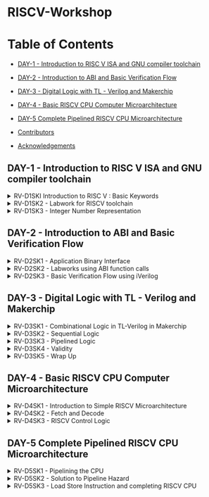 # RISCV-Workshop
# Table of Contents
  - [DAY-1 - Introduction to RISC V ISA and GNU compiler toolchain](#day-1---introduction-to-risc-v-isa-and-gnu-compiler-toolchain)
  - [DAY-2 - Introduction to ABI and Basic Verification Flow](#day-2---introduction-to-abi-and-basic-verification-flow)
  - [DAY-3 - Digital Logic with TL - Verilog and Makerchip](#day-3---digital-logic-with-tl---verilog-and-makerchip)
  - [DAY-4 - Basic RISCV CPU Computer Microarchitecture](#day-4---basic-riscv-cpu-computer-microarchitecture)
  - [DAY-5 Complete Pipelined RISCV CPU Microarchitecture](#day-5-complete-pipelined-riscv-cpu-microarchitecture)


  - [Contributors](#contributors)
  - [Acknowledgements](#acknowledgements)



## DAY-1 - Introduction to RISC V ISA and GNU compiler toolchain


<details>
 <summary>
    RV-D1SKI Introduction to RISC V : Basic Keywords
 </summary>

## RV-D1SKI L1 Introduction 

ISA in layman terms is the language of the computers. If there is a code snippet that needs to be implemented on a harware, it has to be first converted to machine instructions furthermore into binary format. The higher level program(c) will be converted to an RTL and then subsequently mapped onto the hardware. An Instruction Set Architecture (ISA) is part of the abstract model of a computer that defines how the CPU is controlled by the software. The ISA acts as an interface between the hardware and the software, specifying both what the processor is capable of doing as well as how it gets done.


## RV_D1SK1_L2_From Apps To Hardware

Even the apps that are used so widely, are ultimately run on a hardware. This is done with the help of an intermidiate system called **system software** . It comprises of OS, kernel,compilers and assemblers. 

<img width="1440" alt="Screenshot 2023-08-17 at 4 11 54 PM" src="https://github.com/Sushma-Ravindra/IIITB-ASIC-1/assets/141133883/b4de1c2b-f427-4183-86c3-835d3d0f0f42">

_Compiler_: In computing, a compiler is a computer program that translates computer code written in one programming language (the source language) into another language (the target language). The name "compiler" is primarily used for programs that translate source code from a high-level programming language to a low-level programming language (e.g. assembly language, object code, or machine code) to create an executable program ie exe file. 


_Assembler_ : An assembler is a type of computer program that takes in basic instructions and converts them into a pattern of bits that the computer's processor can use to perform basic operations. The assembler's job is to convert assembler or assembly language code into machine code that the computer can then read and execute.


_Architecture of the computer_ : So architecture or ISA is the abstract interface between higher languages and generated machine level instructions by the compiler.

<img width="1440" alt="Screenshot 2023-08-17 at 4 10 56 PM" src="https://github.com/Sushma-Ravindra/IIITB-ASIC-1/assets/141133883/f2990f36-d867-453c-afd6-4f2a54730975">


Now, for the hardware to read instructions from the bit stream, there is need for RTL languages that further synthesis the instruction received from higher level languages into a netlist which can be implemented on the hardware.

<img width="1440" alt="Screenshot 2023-08-17 at 4 11 54 PM" src="https://github.com/Sushma-Ravindra/IIITB-ASIC-1/assets/141133883/1ee3f21b-2dc7-44f6-8a05-f552931af168">


## RV_D1SK1_L3_Detailed Description Of Course Content 

Beginning with basic C codes for integer addition and operations. Demo of the course content is given taking the mentioned code as example.

1) Pseudo Instructions: mv, ld, li.
2) Base Integer Instructions: Also called RV64i :  addi, lui , auipc. 64 bit refers to the data size it is operating on.
3) Multipy extenstion : RV64m : mulw , divw.
4) Single and Double Precision Floating point Extention : RV64F and RV64D : fsd, fmul.

Following are the few additional topics to be covered in the course.


_Application Binary Interface_
_Memory Allocation and Data Pointer_
_Signed and Unsigned Integer representation_

</details>




<details>
 <summary>
    RV-D1SK2 - Labwork for RISCV toolchain
 </summary>

## RV-D1SK2 - L1 - C Program to compute sum from 1 to N. 

Open a file named sum_1_to_n. using leafpad editor.
```
  $leafpad sum_1_to_n.c

```

Write your C code for sum of numbers from 1 to n (say n =9).
Compile using GNU compiler.
 ```
 $gcc sum_1_to_n.c

```

Run the compiled object file (Default object file formed with the name a.out). 

```
  $./a/out

```

## RV-D1SK2 - L2 - C - GCC Compile and Disassemble.

Since we have previously created our sum_1_to_n.c program file, now to run the same program using RISC-V simulator:

```
$riscv64-unknown-elf-gcc -O1 -mabi=lp64 -march=rv64i -o sum_1_to_n.o sum_1_to_n.c

```
Command info: riscv64-unknown-elf-gcc => RISC-V compiler , -Ofast => Compiler option (Various compiler options like -O1, -o1, -Ofast) , -mabi=lp64 => ABI of long int pointer , -march=rv64i => architecture-64bit , -o => output , sum_1_to_n.o => object file , sum_1_to_n.c => C program file

In order to see what is the assembly code for the C program that is run ,i.e to see the disassembled file, run the following in a new tab in the terminal:
```
$riscv64-unknown-elf-objdump -d sum_1_to_n.o | less

```

The same C program is now compiled using RISC-V toolchain. Spike simulator is used to run the object file , and also as a debugger.
```
  $ riscv64-unknown-elf-gcc -O1 -mabi=lp64 -march=rv64i -o sum1ton.o sum1ton.c
  $ riscv64-unknown-elf-objdump -d sum1ton.o | less
  # different command 
  $ riscv64-unknown-elf-gcc -Ofast -mabi=lp64 -march=rv64i -o sum1ton.o sum1ton.c
  $ riscv64-unknown-elf-objdump -d sum1ton.o | less
  $ spike pk sum1ton.o
```
![Screenshot from 2023-08-22 22-13-45](https://github.com/Sushma-Ravindra/RISCV-Workshop/assets/141133883/ce0fb07c-2f8d-4d52-aabb-66b9443aadda)
![Screenshot from 2023-08-22 22-18-50](https://github.com/Sushma-Ravindra/RISCV-Workshop/assets/141133883/bbdd8ce7-5785-46c7-aa7d-2d11b618bd29)
![Screenshot from 2023-08-22 22-21-24](https://github.com/Sushma-Ravindra/RISCV-Workshop/assets/141133883/4d0c659d-9e10-4303-af5b-94e5db98c176)
![Screenshot from 2023-08-22 22-25-45](https://github.com/Sushma-Ravindra/RISCV-Workshop/assets/141133883/96a29653-e7d3-4184-9f63-f714ac15c216)



## RV-D1SK2 - L3 - Spike Simulation and Debug.


Some data representation terms we use:
Byte - A byte is a fundamental unit of digital information that consists of a group of eight bits.
Word - A word is a basic unit of data that a processor can operate on in a single instruction. It typically corresponds to the natural data width of the processor's architecture. In RISC-V Word is of length 32bits.
Double Word - In computer architecture and data representation, a "double word" is a term used to describe a unit of data that is twice the size of a "word." In RISC-V Double word is of length 64bits.
Most Significant bit(MSB) - MSB stands for "Most Significant Bit." It is a term used in digital systems and binary representation to refer to the bit in a binary number that holds the highest positional value.
Least Significant bit(LSB) - LSB stands for "Least Significant Bit." It is the term used in binary representation to refer to the bit in a binary number that holds the lowest positional value. In other words, the Least Significant Bit is the rightmost bit in a binary representation.

![Screenshot from 2023-08-22 22-54-56](https://github.com/Sushma-Ravindra/RISCV-Workshop/assets/141133883/b4b26952-5c68-4547-887a-b7f709ac2f89)

The total unsigned numbers we can form using n-bits is given as : 2^(n) - 1.
We use 2's complement representation to represent the negative numbers.
For signed representation, the MSB bit indicated the sign of the number. If MSB=0, it is a positive number and MSB=1 indicates a negative number.



    In signed representation of binary numbers, the range of positive numbers we can represent using n-bits is: 0 to (2^(n-1) - 1) and the range of negative numbers is: -1 to -2^(n-1).
    
![Screenshot from 2023-08-22 22-56-53](https://github.com/Sushma-Ravindra/RISCV-Workshop/assets/141133883/7b74a7a7-24c7-41e9-b417-04c1a426894e)


    

</details>

<details>
 <summary>
    RV-D1SK3 - Integer Number Representation
 </summary>


## RV-D1SK3 - L1 - 64 bit Number System for Unsigned Numbers

Some data representation terms we use:
Byte - A byte is a fundamental unit of digital information that consists of a group of eight bits.
Word - A word is a basic unit of data that a processor can operate on in a single instruction. It typically corresponds to the natural data width of the processor's architecture. In RISC-V Word is of length 32bits.
Double Word - In computer architecture and data representation, a "double word" is a term used to describe a unit of data that is twice the size of a "word." In RISC-V Double word is of length 64bits.
Most Significant bit(MSB) - MSB stands for "Most Significant Bit." It is a term used in digital systems and binary representation to refer to the bit in a binary number that holds the highest positional value.
Least Significant bit(LSB) - LSB stands for "Least Significant Bit." It is the term used in binary representation to refer to the bit in a binary number that holds the lowest positional value. In other words, the Least Significant Bit is the rightmost bit in a binary representation.

![Screenshot from 2023-08-22 17-51-55](https://github.com/Sushma-Ravindra/RISCV-Workshop/assets/141133883/72e6e07e-3a3d-4052-8839-6c938b19d030)
![Screenshot from 2023-08-22 17-51-42](https://github.com/Sushma-Ravindra/RISCV-Workshop/assets/141133883/1780a8be-b44e-4a67-8e14-a3a68584b854)


## RV-D1SK3 - L2 - 64 bit Number System for Signed Numbers
 

In signed representation of binary numbers, the range of positive numbers we can represent using n-bits is: 0 to (2^(n-1) - 1) and the range of negative numbers is: -1 to -2^(n-1).
2's complement The two's complement is a mathematical technique used in computing to represent signed integers (positive and negative whole numbers) using the binary number system.

To convert a negative integer to its two's complement representation:
Take the positive binary representation.
Flip all the bits (change 0s to 1s and 1s to 0s).
Add 1 to the resulting value.
Positive number MSB=0 Negative number MSB=1


![Screenshot from 2023-08-22 22-56-53](https://github.com/Sushma-Ravindra/RISCV-Workshop/assets/141133883/11c2f83d-5193-4129-96b0-2b7327a4b912)


![Screenshot from 2023-08-22 17-52-14](https://github.com/Sushma-Ravindra/RISCV-Workshop/assets/141133883/2b8f169d-2c77-4eb3-bfe0-6365cf560d88)



## RV-D1SK3 - L3 - Lab for Signed and Unsigned Numbers


Let us do a lab exercise based on the signed and unsigned binary numbers:

 The following code is to rpresent the highest binary number in unsigned representation:

```
  #include <stdio.h>
  #include <math.h>
  int main() {
  unsigned long long int max = (unsigned long long int) (pow(2,64) -1);
  printf("highest number represented by unsigned long long int is %llu\n", max);
  return 0;
  }
```

Output:
![Screenshot from 2023-08-22 23-02-11](https://github.com/Sushma-Ravindra/RISCV-Workshop/assets/141133883/a875620f-c22a-4947-9f74-f38b2c54e032)


Modifying the above program to check whether the result we got is the highest number are not:

```
#include<stdio.h>
#include<math.h>

int main() {
	long long int max = (long long int) (pow(2,10) * -1);
	printf("highest number represented by long long int is %lld\n", max);
	return 0;
}

```
Output:


![Screenshot from 2023-08-22 23-04-56](https://github.com/Sushma-Ravindra/RISCV-Workshop/assets/141133883/829b1020-93b5-45a7-8309-076e18433716)


Now, Create a new file signedHighest.c with the following code in it:
```
#include<stdio.h>
#include<math.h>

int main() {
	long long int max = (long long int) (pow(2,63) -1);
	long long int min = (long long int) (pow(2,63) * -1);
	printf("highest number represented by long long int is %lld\n", max);
  printf("lowest number represented by long long int is %lld\n", min);
	return 0;
}
```
Output:
![Screenshot from 2023-08-22 23-10-28](https://github.com/Sushma-Ravindra/RISCV-Workshop/assets/141133883/48fa4e34-4840-44d4-8899-ad50a1db54a0)



</details>




## DAY-2 - Introduction to ABI and Basic Verification Flow

<details>
 <summary>
    RV-D2SK1 - Application Binary Interface
 </summary>

## RV-D2SK1 - L1 - Introducation to Application Binary Interface

Application Binary Interface - In the context of RISC-V, the ABI specifies how system calls are invoked and how data is passed between user-mode applications and the operating system. Specifically, the ABI defines which registers are used for passing parameters to system calls and for receiving return values. It also specifies how the system call number (which corresponds to the specific service being requested) is passed to the operating system.
Register Width in RISC-V - The width of registers in the RISC-V architecture is determined by the value of XLEN, which represents the native word size of the processor. XLEN is defined at the time the RISC-V architecture is implemented and can be different for different variations of the architecture.
![image](https://github.com/Sushma-Ravindra/RISCV-Workshop/assets/141133883/92a0b9f5-73db-43a9-8362-7e9025139f04)


For RV64 (RISC-V 64-bit architecture), XLEN is 64 bits. This means that general-purpose registers and other data paths in the processor are 64 bits wide.
For RV32 (RISC-V 32-bit architecture), XLEN is 32 bits. In this case, general-purpose registers and data paths are 32 bits wide.

Registers - In RISC-V there are 32 registers(x1-x31). We can load the registers in two different ways.

Load directly into the registers.
Load into the memory and then to register.(Each memory cell hold 1byte for 64bits data to load into memory we need 8 such memory cells)

Little-endian memory addressing system - RISC-V belongs to the little endian memory addressing system.In a little-endian system, the least significant byte (LSB) of a multi-byte value is stored at the lowest memory address, while the most significant byte (MSB) is stored at the highest memory address.

Application Binary Interface:

It is a mode through which the application programmer can access the contents of hardware resources of the processor. The access of porcessor is done via registers.
In RISC-V specification, we have 32 registers whose width is defined by the keyword "XLEN". It is XLEN-32 bit for Rv32 and XLEN-64 for Rv64.
For RV64, the data can either be loaded to registers directly or we can first load tha data into memory which holds 8-bits in each memory address and then transfer it to the registers.
All the instructions in RISC-V is of 32-bits.
    1.ld(load doubleword) is a command to load the contents of memory into register.
    2.add is used to add the contents of the registers/memory.
    3.sd(store doubleword) is used to store the contents of register back to the memory.


![image](https://github.com/Sushma-Ravindra/RISCV-Workshop/assets/141133883/666a240a-18dd-4457-bc99-43d439deb36c)


![image](https://github.com/Sushma-Ravindra/RISCV-Workshop/assets/141133883/16cdc2d5-aa66-4228-a7d7-e6e8238cfe9a)



![image](https://github.com/Sushma-Ravindra/RISCV-Workshop/assets/141133883/65742ca0-082f-4b72-a1bd-cd8cc8eb4963)




In the RISC-V instruction set architecture (ISA), instructions are categorized based on their formats and functionalities. The I-type, R-type, and S-type instructions are three common categories of instructions in RISC-V. These categories help describe the structure of the instruction and how they operate on data.

    I-Type Instructions (Immediate): I-type instructions are used for operations that involve an immediate value (constant) and a register. The immediate value is encoded within the instruction itself. Common examples include ADDI (add immediate), LW (load word), and SW (store word). Syntax: OP rd, rs1, imm

    R-Type Instructions (Register): R-type instructions are used for operations that involve registers. The operation is specified by the opcode, and both source registers and destination registers are used. Common examples include ADD (add), SUB (subtract), and AND (bitwise AND). Syntax: OP rd, rs1, rs2

    S-Type Instructions (Store): S-type instructions are used for storing data from a register into memory. They involve two registers and an offset that determines the memory location. Common examples include SW (store word) and SH (store halfword). Syntax: OP rs2, imm(rs1) Registers As we can see in the above figure 5bits are needed to represent each register. So if we calculate total number of registers we can have it will be, 2^5=32. Different types of registers is shown below.














## RV-D2SK1 - L2 - Memory Allocation for Double Words

## RV-D2SK1 - L3 - Load, Add ,Store Instructions with examples

## RV-D2SK1 - L4 - Concluding 32 Registers and their respective ABI names

</details>


<details>
 <summary>
    RV-D2SK2 - Labworks using ABI function calls
 </summary>


## RV-D2SK2 - L1 - Study New Algorithm for SUM 1 to N using ASM
## RV-D2SK2 - L2 - Review ASM function Calls
## RV-D2SK2 - L3 - Simulate New C program wirh function Call 

</details>

<details>
 <summary>
    RV-D2SK3 - Basic Verification Flow using iVerilog
 </summary>

## RV-D2SK3 - L1 - Lab to run C prog on RISCV CPU

</details>


## DAY-3 - Digital Logic with TL - Verilog and Makerchip

<details>
  <summary>
    RV-D3SK1 - Combinational Logic in TL-Verilog in Makerchip 
  </summary>

 ## RV-D3SK1 - L1 - Introduction to Logic Gates
 ## RV-D3SK1 - L2 - Basic MUX Implementation and Introdiction to Makerchip
 ## RV-D3SK1 - L3 - Labs for Combinational Logic

 </details>

 
<details>
  <summary>
    RV-D3SK2 - Sequential Logic 
  </summary>

## RV-D3SK2 - L1 - Introduction to Sequential Logic and Counter Lab
## RV-D3SK2 - L2 - Sequential Calculator Lab


</details>


<details>
  <summary>
    RV-D3SK3 - Pipelined Logic 
  </summary>

## RV-D3SK3 - L1 - Pipelined Logic and Retiming
## RV-D3SK3 - L2 - Pipeline Logic Advantages and Demo on Platform
## RV-D3SK3 - L3 - Lab on Error Condtions within Computation Pipeline
## RV-D3SK3 - L4 - Lab on 2 Cycle Calculator

</details>


<details>
  <summary>
    RV-D3SK4 - Validity 
  </summary>

  
 ## RV-D3SK4 - L1 - Introduction to VALIDITY and its Advantages
 ## RV-D3SK4 - L2 - Lab on validity and valid when condition
 ## RV-D3SK4 - L3 - Lab to complete total distance
 ## RV-D3SK4 - L4 - Lab on 2 cycle calculator with validity 
 ## RV-D3SK4 - L5 - Calculator single Value Memory Lab

 </details>

<details>
  <summary>
    RV-D3SK5 - Wrap Up
  </summary>
 
## RV-D3SK5 - Introduction to Hierarchy Concept 


</details>


## DAY-4 - Basic RISCV CPU Computer Microarchitecture

<details>
  <summary>
    RV-D4SK1 - Introduction to Simple RISCV Microarchitecture
  </summary>

## RV-D4SK1 - L1 - Microarchitecture of Single Cycle RISCV CPU
## RV-D4SK2 - L2 - Starting Point Code for RISCV Labs - 1
## RV-D4SK2 - L3 - Starting Point Code for RISCV Labs - 2

</details>


<details>
  <summary>
    RV-D4SK2 - Fetch and Decode
  </summary>

##  RV-D4SK2 - L1 - Implementation Plan and Lab for PC
##  RV-D4SK2 - L2 - Lab for instruction fetch logic
##  RV-D4SK2 - L3 - Lab for RV instruction types IRSBJU Decode Logic
##  RV-D4SK2 - L4 - Lab for instruction immediate decode logic for RV ISBUJ
##  RV-D4SK2 - L5 - Lab to decode other fields of Instruction of RV ISBUJ
##  RV-D4SK2 - L6 - Lab to decode instruction fields based on Instruction type RV ISBUJ
##  RV-D4SK2 - L7 - Lab to decode individual Instruction


  
</details>


<details>
  <summary>
    RV-D4SK3 - RISCV Control Logic 
  </summary>

 
## RV-D4SK3 - L1 - Lab for Register file read -1 
## RV-D4SK3 - L2 - Lab for Register file read -2
## RV-D4SK3 - L3 - Lab for ALU operations
## RV-D4SK3 - L4 - Lab for Register file write 
## RV-D4SK3 - L5 - Concept of array and Rgister file details
## RV-D4SK3 - L6 - Lab for implementing branch Instructions
## RV-D4SK3 - L7 - Lab fpr completing branch instructions implementations
## RV-D4SK3 - L8 - Lab to create simple testbench

</details>


## DAY-5 Complete Pipelined RISCV CPU Microarchitecture



<details>
  <summary>
    RV-D5SK1 - Pipelining the CPU  
  </summary>

  ## RV-D5SK1 - L1 - Introduction to control flow hazard and read after write hazard
  ## RV-D5SK1 - L2 - Create 3 cycle valid signal
  ## RV-D5SK1 - L3 - Code 3 cycle RISCV architecture to take care of invalid signal
  ## RV-D5SK1 - L4 - To modify 3 cycle RISCV to distribute logic 

</details>


<details>
  <summary>
    RV-D5SK2 - Solution to Pipeline Hazard
  </summary>


## RV-D5SK2 - L1 - Register File Bypass to address RD after WR hazard
## RV-D5SK2 - L2 - Braches to correct branch target path
## RV-D5SK2 - L3 - Complete instuction decode 
## RV-D5SK2 - L4 - Code complete ALU
</details>

<details>
  <summary>
    RV-D5SK3 - Load Store Instruction and completing RISCV CPU
  </summary>

## RV-D5SK3 - L1 - Introduction and Lab to redirect load
## RV-D5SK3 - L2 - Load data from Memory to Rgister file
## RV-D5SK3 - L3 - Add loads and stores to test program
## RV-D5SK3 - L4 - Add control logic for JUMP instructions
## RV-D5SK3 - L5 - Wrap up 













## Contributors
SUSHMA R


## Acknowledgements 
www.vsdiat.com

www.github/kunal123.com

www.google.com

www.chipedge.com/everything-you-need-to-know-about-synthesis-in-vlsi/

www.electronicsforyou.com

